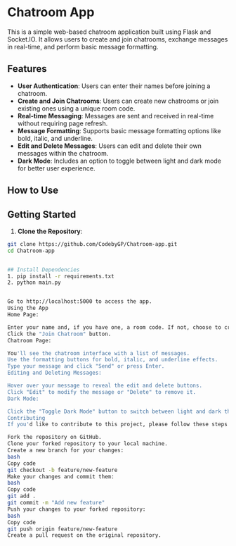 # Chatroom App

This is a simple web-based chatroom application built using Flask and Socket.IO. It allows users to create and join chatrooms, exchange messages in real-time, and perform basic message formatting.

## Features

- **User Authentication**: Users can enter their names before joining a chatroom.
- **Create and Join Chatrooms**: Users can create new chatrooms or join existing ones using a unique room code.
- **Real-time Messaging**: Messages are sent and received in real-time without requiring page refresh.
- **Message Formatting**: Supports basic message formatting options like bold, italic, and underline.
- **Edit and Delete Messages**: Users can edit and delete their own messages within the chatroom.
- **Dark Mode**: Includes an option to toggle between light and dark mode for better user experience.

## How to Use

## Getting Started


1. **Clone the Repository**:

```bash
git clone https://github.com/CodebyGP/Chatroom-app.git
cd Chatroom-app


## Install Dependencies
1. pip install -r requirements.txt
2. python main.py


Go to http://localhost:5000 to access the app.
Using the App
Home Page:

Enter your name and, if you have one, a room code. If not, choose to create a new room.
Click the "Join Chatroom" button.
Chatroom Page:

You'll see the chatroom interface with a list of messages.
Use the formatting buttons for bold, italic, and underline effects.
Type your message and click "Send" or press Enter.
Editing and Deleting Messages:

Hover over your message to reveal the edit and delete buttons.
Click "Edit" to modify the message or "Delete" to remove it.
Dark Mode:

Click the "Toggle Dark Mode" button to switch between light and dark themes.
Contributing
If you'd like to contribute to this project, please follow these steps:

Fork the repository on GitHub.
Clone your forked repository to your local machine.
Create a new branch for your changes:
bash
Copy code
git checkout -b feature/new-feature
Make your changes and commit them:
bash
Copy code
git add .
git commit -m "Add new feature"
Push your changes to your forked repository:
bash
Copy code
git push origin feature/new-feature
Create a pull request on the original repository.
